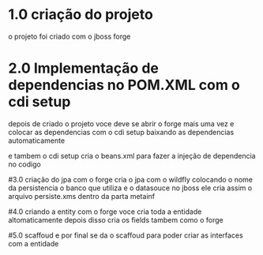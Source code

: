 # 1.0 criação do projeto 
 o projeto foi criado com o jboss forge 
 
# 2.0 Implementação de dependencias no POM.XML com o cdi setup 
depois de criado o projeto voce deve se abrir o forge mais uma vez e colocar as dependencias com o cdi setup baixando as dependencias automaticamente  

e tambem o cdi setup cria o beans.xml  para fazer a injeção de dependencia no codigo
 
#3.0 criação do jpa 
com o forge cria o jpa com o wildfly colocando o nome da persistencia o banco que utiliza e o datasouce no jboss 
ele cria assim o arquivo persiste.xms dentro da parta metainf  

#4.0 criando a entity
com o forge voce cria toda a entidade altomaticamente depois disso cria os fields tambem como o forge 

#5.0 scaffoud
e por final se da o scaffoud para poder criar as interfaces com a entidade 